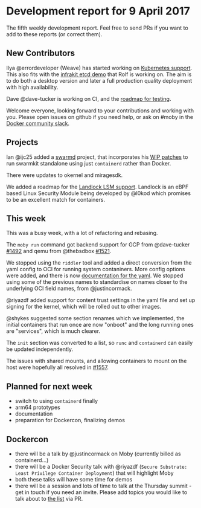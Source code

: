 # Development report for 9 April 2017

The fifth weekly development report. Feel free to send PRs if you want to add to these reports (or correct them).

## New Contributors

Ilya @errordeveloper (Weave) has started working on [Kubernetes support](../projects/kubernetes). This also fits with the [infrakit etcd demo](../projects/demo) that Rolf is working on. The aim is to do both a desktop version and later a full production quality deployment with high availability.

Dave @dave-tucker is working on CI, and the [roadmap for testing](https://github.com/docker/moby/issues/1336).

Welcome everyone, looking forward to your contributions and working with you. Please open issues on github if you need help, or ask on #moby in the [Docker community slack](https://community.docker.com/registrations/groups/4316).

## Projects

Ian @ijc25 added a [swarmd](../projects/swarmd) project, that incorporates his [WIP patches](https://github.com/docker/swarmkit/pull/1965) to run swarmkit standalone using just `containerd` rather than Docker.

There were updates to okernel and miragesdk.

We added a roadmap for the [Landlock LSM support](projects/landlock/roadmap.md). Landlock is an eBPF based Linux Security Module being developed by @l0kod which promises to be an excellent match for containers.

## This week

This was a busy week, with a lot of refactoring and rebasing.

The `moby run` command got backend support for GCP from @dave-tucker [#1492](https://github.com/docker/moby/pull/1492) and qemu from @thebsdbox [#1521](https://github.com/docker/moby/pull/1521).

We stopped using the `riddler` tool and added a direct conversion from the yaml config to OCI for running system contaniners. More config options were added, and there is now [documentation for the yaml](../docs/yaml.md). We stopped using some of the previous names to standardise on names closer to the underlying OCI field names, from @justincormack.

@riyazdf added support for content trust settings in the yaml file and set up signing for the kernel, which will be rolled out to other images.

@shykes suggested some section renames which we implemented, the initial containers that run once are now "onboot" and the long running ones are "services", which is much clearer.

The `init` section was converted to a list, so `runc` and `containerd` can easily be updated independently.

The issues with shared mounts, and allowing containers to mount on the host were hopefully all resolved in [#1557](https://github.com/docker/moby/pull/1557).

## Planned for next week

- switch to using `containerd` finally
- arm64 prototypes
- documentation
- preparation for Dockercon, finalizing demos

## Dockercon

- there will be a talk by @justincormack on Moby (currently billed as containerd...)
- there will be a Docker Security talk with @riyazdf (`Secure Substrate: Least Privilege Container Deployment`) that will highlight Moby
- both these talks will have some time for demos
- there will be a session and lots of time to talk at the Thursday summit - get in touch if you need an invite. Please add topics you
  would like to talk about to [the list](../docs/dockercon-summit.md) via PR.
